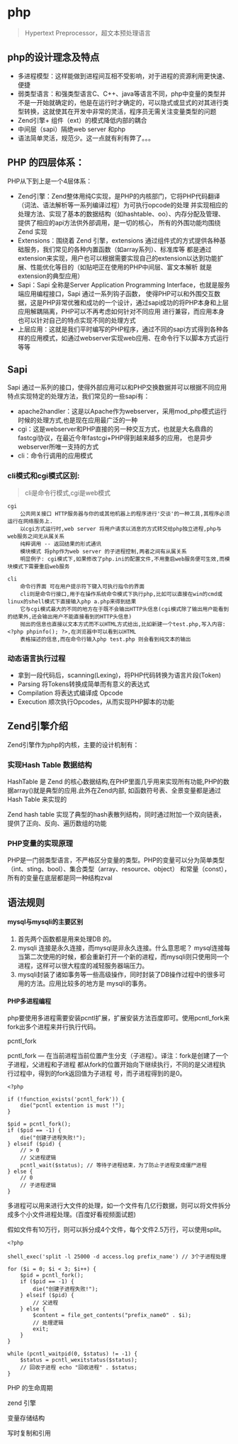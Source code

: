 # php

> Hypertext Preprocessor，超文本预处理语言

## php的设计理念及特点

- 多进程模型：这样能做到进程间互相不受影响，对于进程的资源利用更快速、便捷
- 弱类型语言：和强类型语言C、C++、java等语言不同，php中变量的类型并不是一开始就确定的，他是在运行时才确定的，可以隐式或显式的对其进行类型转换，这就使其在开发中非常的灵活，程序员无需关注变量类型的问题
- Zend引擎+ 组件（ext）的模式降低内部的耦合
- 中间层（sapi）隔绝web server 和php
- 语法简单灵活，规范少。这一点就有利有弊了。。。

## PHP 的四层体系：
PHP从下到上是一个4层体系：
- Zend引擎：Zend整体用纯C实现，是PHP的内核部门，它将PHP代码翻译（词法、语法解析等一系列编译过程）为可执行opcode的处理
并实现相应的处理方法、实现了基本的数据结构（如hashtable、oo）、内存分配及管理、提供了相应的api方法供外部调用，是一切的核心，
所有的外围功能均围绕 Zend 实现
- Extensions：围绕着 Zend 引擎，extensions 通过组件式的方式提供各种基础服务，我们常见的各种内置函数（如array系列）、标准库等
都是通过extension来实现，用户也可以根据需要实现自己的extension以达到功能扩展、性能优化等目的（如贴吧正在使用的PHP中间层、富文本解析
就是extension的典型应用）
- Sapi：Sapi 全称是Server Application Programming Interface，也就是服务端应用编程接口，Sapi 通过一系列钩子函数，
使得PHP可以和外围交互数据，这是PHP非常优雅和成功的一个设计，通过sapi成功的将PHP本身和上层应用解耦隔离，PHP可以不再考虑如何针对不同应用
进行兼容，而应用本身也可以针对自己的特点实现不同的处理方式
- 上层应用：这就是我们平时编写的PHP程序，通过不同的sapi方式得到各种各样的应用模式，如通过webserver实现web应用、在命令行下以脚本方式运行等等


## Sapi
Sapi 通过一系列的接口，使得外部应用可以和PHP交换数据并可以根据不同应用特点实现特定的处理方法，我们常见的一些sapi有：
- apache2handler：这是以Apache作为webserver，采用mod_php模式运行时候的处理方式,也是现在应用最广泛的一种
- cgi：这是webserver和PHP直接的另一种交互方式，也就是大名鼎鼎的fastcgi协议，在最近今年fastcgi+PHP得到越来越多的应用，
也是异步webserver所唯一支持的方式
- cli：命令行调用的应用模式


### cli模式和cgi模式区别:

>cli是命令行模式,cgi是web模式

    cgi
        公共网关接口 HTTP服务器与你的或其他机器上的程序进行'交谈'的一种工具,其程序必须运行在网络服务上.
        以cgi方式运行时,web server 将用户请求以消息的方式转交给php独立进程,php与web服务之间无从属关系
        纯粹调用 -- 返回结果的形式通讯
        模块模式 将php作为web server 的子进程控制,两者之间有从属关系
        明显例子: cgi模式下,如果修改了php.ini的配置文件,不用重启web服务便可生效,而模块模式下需要重启web服务

    cli 
        命令行界面 可在用户提示符下键入可执行指令的界面
        cli则是命令行接口,用于在操作系统命令模式下执行php,比如可以直接在win的cmd或linux的shell模式下直接输入php a.php来得到结果
        它与cgi模式最大的不同的地方在于既不会输出HTTP头信息(cgi模式除了输出用户能看到的结果外,还会输出用户不能直接看到的HTTP头信息)
        抛出的信息也直接以文本方式而不以HTML方式给出,比如新建一个test.php,写入内容:<?php phpinfo(); ?>,在浏览器中可以看到以HTML
        表格描述的信息,而在命令行输入php test.php 则会看到纯文本的输出

### 动态语言执行过程

- 拿到一段代码后，scanning(Lexing)，将PHP代码转换为语言片段(Token)
- Parsing 将Tokens转换成简单而有意义的表达式
- Compilation 将表达式编译成 Opcode
- Execution 顺次执行Opcodes，从而实现PHP脚本的功能


## Zend引擎介绍

Zend引擎作为php的内核，主要的设计机制有：

### 实现Hash Table 数据结构

HashTable 是 Zend 的核心数据结构,在PHP里面几乎用来实现所有功能,PHP的数据array()就是典型的应用.此外在Zend内部,
如函数符号表、全景变量都是通过Hash Table 来实现的

Zend hash table 实现了典型的hash表散列结构，同时通过附加一个双向链表，提供了正向、反向、遍历数组的功能

### PHP变量的实现原理
PHP是一门弱类型语言，不严格区分变量的类型。PHP的变量可以分为简单类型（int、sting、bool）、集合类型（array、resource、object）
和常量（const），所有的变量在底层都是同一种结构zval


## 语法规则

#### mysql与mysqli的主要区别

1. 首先两个函数都是用来处理DB 的。
2. mysqli 连接是永久连接，而mysql是非永久连接。什么意思呢？ mysql连接每当第二次使用的时候，都会重新打开一个新的进程，而mysqli则只使用同一个进程，这样可以很大程度的减轻服务器端压力。
3. mysqli封装了诸如事务等一些高级操作，同时封装了DB操作过程中的很多可用的方法。应用比较多的地方是 mysqli的事务。


#### PHP多进程编程
php要使用多进程需要安装pcntl扩展，扩展安装方法百度即可。使用pcntl_fork来fork出多个进程来并行执行代码。

pcntl_fork

pcntl_fork — 在当前进程当前位置产生分支（子进程）。译注：fork是创建了一个子进程，父进程和子进程 都从fork的位置开始向下继续执行，不同的是父进程执行过程中，得到的fork返回值为子进程 号，而子进程得到的是0。

```
<?php

if (!function_exists('pcntl_fork')) {
    die("pcntl extention is must !");
}

$pid = pcntl_fork();
if ($pid == -1) {
    die("创建子进程失败!");
} elseif ($pid) { 
    // > 0
    // 父进程逻辑
    pcntl_wait($status); // 等待子进程结束，为了防止子进程变成僵尸进程
} else {
    // 0
    // 子进程逻辑
}

```

多进程可以用来进行大文件的处理，如一个文件有几亿行数据，则可以将文件拆分成多个小文件进程处理。(百度好看视频面试题)

假如文件有10万行，则可以拆分成4个文件，每个文件2.5万行，可以使用split。

```
<?php 

shell_exec('split -l 25000 -d access.log prefix_name') // 3个子进程处理 

for ($i = 0; $i < 3; $i++) { 
    $pid = pcntl_fork(); 
    if ($pid == -1) { 
        die("创建子进程失败!"); 
    } elseif ($pid) { 
        // 父进程 
    } else { 
        $content = file_get_contents("prefix_name0" . $i); 
        // 处理逻辑 
        exit; 
    } 
} 

while (pcntl_waitpid(0, $status) != -1) {
    $status = pcntl_wexitstatus($status); 
    // 回收子进程 echo "回收进程" . $status; 
}

```


PHP 的生命周期


zend 引擎


变量存储结构


写时复制和引用














































